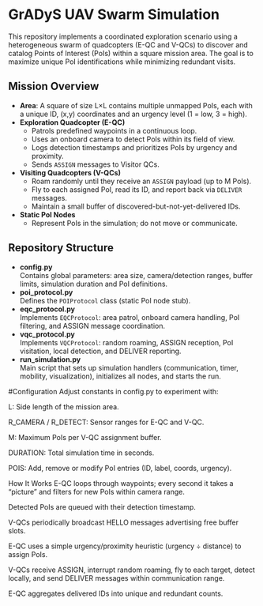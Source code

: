 # GrADyS UAV Swarm Simulation

This repository implements a coordinated exploration scenario using a heterogeneous swarm of quadcopters (E-QC and V-QCs) to discover and catalog Points of Interest (PoIs) within a square mission area. The goal is to maximize unique PoI identifications while minimizing redundant visits.

## Mission Overview

- **Area**: A square of size L×L contains multiple unmapped PoIs, each with a unique ID, (x,y) coordinates and an urgency level (1 = low, 3 = high).  
- **Exploration Quadcopter (E-QC)**  
  - Patrols predefined waypoints in a continuous loop.  
  - Uses an onboard camera to detect PoIs within its field of view.  
  - Logs detection timestamps and prioritizes PoIs by urgency and proximity.  
  - Sends `ASSIGN` messages to Visitor QCs.  
- **Visiting Quadcopters (V-QCs)**  
  - Roam randomly until they receive an `ASSIGN` payload (up to M PoIs).  
  - Fly to each assigned PoI, read its ID, and report back via `DELIVER` messages.  
  - Maintain a small buffer of discovered-but-not-yet-delivered IDs.  
- **Static PoI Nodes**  
  - Represent PoIs in the simulation; do not move or communicate.  

## Repository Structure
- **config.py**  
  Contains global parameters: area size, camera/detection ranges, buffer limits, simulation duration and PoI definitions.  
- **poi_protocol.py**  
  Defines the `POIProtocol` class (static PoI node stub).  
- **eqc_protocol.py**  
  Implements `EQCProtocol`: area patrol, onboard camera handling, PoI filtering, and ASSIGN message coordination.  
- **vqc_protocol.py**  
  Implements `VQCProtocol`: random roaming, ASSIGN reception, PoI visitation, local detection, and DELIVER reporting.  
- **run_simulation.py**  
  Main script that sets up simulation handlers (communication, timer, mobility, visualization), initializes all nodes, and starts the run.  

#Configuration
Adjust constants in config.py to experiment with:

L: Side length of the mission area.

R_CAMERA / R_DETECT: Sensor ranges for E-QC and V-QC.

M: Maximum PoIs per V-QC assignment buffer.

DURATION: Total simulation time in seconds.

POIS: Add, remove or modify PoI entries (ID, label, coords, urgency).

How It Works
E-QC loops through waypoints; every second it takes a “picture” and filters for new PoIs within camera range.

Detected PoIs are queued with their detection timestamp.

V-QCs periodically broadcast HELLO messages advertising free buffer slots.

E-QC uses a simple urgency/proximity heuristic (urgency ÷ distance) to assign PoIs.

V-QCs receive ASSIGN, interrupt random roaming, fly to each target, detect locally, and send DELIVER messages within communication range.

E-QC aggregates delivered IDs into unique and redundant counts.


